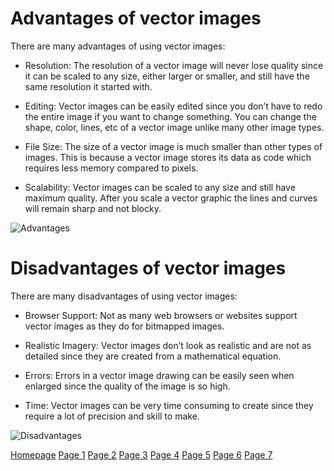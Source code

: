 # Advantages of vector images

There are many advantages of using vector images:

* Resolution: The resolution of a vector image will never lose quality since it can be scaled to any size, either larger or smaller, and still have the same resolution it started with.

* Editing: Vector images can be easily edited since you don’t have to redo the entire image if you want to change something. You can change the shape, color, lines, etc of a vector image unlike many other image types.

* File Size: The size of a vector image is much smaller than other types of images.
This is because a vector image stores its data as code which requires less memory compared to pixels.

* Scalability: Vector images can be scaled to any size and still have maximum
quality. After you scale a vector graphic the lines and curves will remain sharp and
not blocky.

![Advantages](https://crjdesign.co.uk/wp-content/uploads/2018/11/vectorvsbitmap.jpg) 

# Disadvantages of vector images 

There are many disadvantages of using vector images:

* Browser Support: Not as many web browsers or websites support vector images as they do for bitmapped images. 

* Realistic Imagery: Vector images don’t look as realistic and are not as detailed since they are created from a mathematical equation.

* Errors: Errors in a vector image drawing can be easily seen when enlarged since the quality of the image is so high.

* Time: Vector images can be very time consuming to create since they require a lot of precision and skill to make. 

![Disadvantages](https://user-images.githubusercontent.com/89413296/145124307-7eb073fe-1650-4725-acac-134c18a08047.PNG)

[Homepage](README.md) [Page 1](page1.md) [Page 2](page2.md) [Page 3](page3.md) [Page 4](page4.md) [Page 5](page5.md) [Page 6](page6.md) [Page 7](page7.md)
